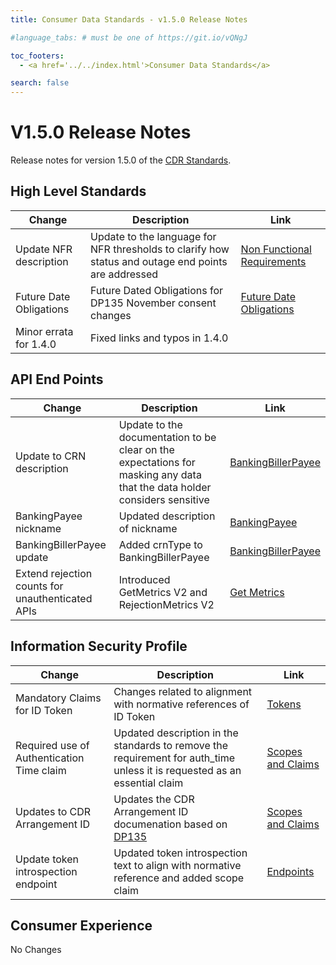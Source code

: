 ```yaml
---
title: Consumer Data Standards - v1.5.0 Release Notes

#language_tabs: # must be one of https://git.io/vQNgJ

toc_footers:
  - <a href='../../index.html'>Consumer Data Standards</a>

search: false
---
```


# V1.5.0 Release Notes
Release notes for version 1.5.0 of the [CDR Standards](../../index.html).

## High Level Standards
|Change|Description|Link|
|------|-----------|----|
|Update NFR description|Update to the language for NFR thresholds to clarify how status and outage end points are addressed|[Non Functional Requirements](../../#performance-requirements)|
|Future Date Obligations|Future Dated Obligations for DP135 November consent changes|[Future Date Obligations](../../#future-dated-obligations)|
|Minor errata for 1.4.0|Fixed links and typos in 1.4.0|   |

## API End Points
|Change|Description|Link|
|------|-----------|----|
|Update to CRN description|Update to the documentation to be clear on the expectations for masking any data that the data holder considers sensitive|[BankingBillerPayee](../../#tocSbankingbillerpayee)|
|BankingPayee nickname|Updated description of nickname|[BankingPayee](../../#tocSbankingpayee)|
|BankingBillerPayee update|Added crnType to  BankingBillerPayee|[BankingBillerPayee](../../#tocSbankingbillerpayee)|
|Extend rejection counts for unauthenticated APIs|Introduced GetMetrics V2 and RejectionMetrics V2|[Get Metrics](../../#get-metrics)|


## Information Security Profile
|Change|Description|Link|
|------|-----------|----|
|Mandatory Claims for ID Token|Changes related to alignment with normative references of ID Token|[Tokens](../../#tokens)|
|Required use of Authentication Time claim|Updated description in the standards to remove the requirement for auth_time unless it is requested as an essential claim|[Scopes and Claims](../../#scopes-and-claims)|
|Updates to CDR Arrangement ID|Updates the CDR Arrangement ID documenation based on [DP135](https://github.com/ConsumerDataStandardsAustralia/standards/files/5038628/Decision.Proposal.135.-.November.2020.Consent.Obligations-v2.pdf)|[Scopes and Claims](../../#scopes-and-claims)|
|Update token introspection endpoint|Updated token introspection text to align with normative reference and added scope claim|[Endpoints](../../#end-points)|

## Consumer Experience

No Changes
